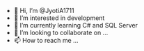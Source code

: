 - 👋 Hi, I’m @JyotiA1711
- 👀 I’m interested in development
- 🌱 I’m currently learning C# and SQL Server
- 💞️ I’m looking to collaborate on ...
- 📫 How to reach me ...

<!---
JyotiA1711/JyotiA1711 is a ✨ special ✨ repository because its `README.md` (this file) appears on your GitHub profile.
You can click the Preview link to take a look at your changes.
--->
